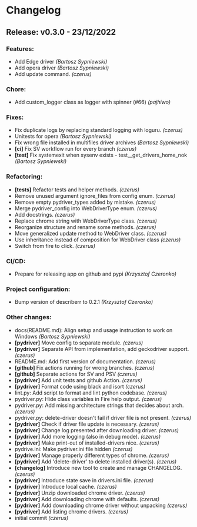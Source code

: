# Changelog
## Release: v0.3.0 - 23/12/2022
### Features:
* Add Edge driver *(Bartosz Sypniewski)*
* Add opera driver *(Bartosz Sypniewski)*
* Add update command. *(czerus)*
### Chore:
* Add custom_logger class as logger with spinner (#66) *(pajhiwo)*
### Fixes:
* Fix duplicate logs by replacing standard logging with loguru. *(czerus)*
* Unitests for opera *(Bartosz Sypniewski)*
* Fix wrong file installed in multifiles driver archives *(Bartosz Sypniewski)*
* **[ci]** Fix SV workflow run for every branch *(czerus)*
* **[test]** Fix systemexit when sysenv exists - test__get_drivers_home_nok *(Bartosz Sypniewski)*
### Refactoring:
* **[tests]** Refactor tests and helper methods. *(czerus)*
* Remove unused argument ignore_files from config enum. *(czerus)*
* Remove empty pydriver_types added by mistake. *(czerus)*
* Merge pydriver_config into WebDriverType enum. *(czerus)*
* Add docstrings. *(czerus)*
* Replace chrome string with WebDriverType class. *(czerus)*
* Reorganize structure and rename some methods. *(czerus)*
* Move generalized update method to WebDriver class. *(czerus)*
* Use inheritance instead of composition for WebDriver class *(czerus)*
* Switch from fire to click. *(czerus)*
### CI/CD:
* Prepare for releasing app on github and pypi *(Krzysztof Czeronko)*
### Project configuration:
* Bump version of describerr to 0.2.1 *(Krzysztof Czeronko)*
### Other changes:
* docs(README.md): Align setup and usage instruction to work on Windows *(Bartosz Sypniewski)*
* **[pydriver]** Move config to separate module. *(czerus)*
* **[pydriver]** Separate API from implementation, add geckodriver support. *(czerus)*
* README.md: Add first version of documentation. *(czerus)*
* **[github]** Fix actions running for wrong branches. *(czerus)*
* **[github]** Separate actions for SV and PSV *(czerus)*
* **[pydriver]** Add unit tests and github Action. *(czerus)*
* **[pydriver]** Format code using black and isort *(czerus)*
* lint.py: Add script to format and lint python codebase. *(czerus)*
* pydriver.py: Hide class variables in Fire help output. *(czerus)*
* pydriver.py: Add missing architecture strings that decides about arch. *(czerus)*
* pydriver.py: delete-driver doesn't fail if driver file is not present. *(czerus)*
* **[pydriver]** Check if driver file update is necessary. *(czerus)*
* **[pydriver]** Change log presented after downloading driver. *(czerus)*
* **[pydriver]** Add more logging (also in debug mode). *(czerus)*
* **[pydriver]** Make print-out of installed-drivers nice. *(czerus)*
* pydrive.ini: Make pydriver.ini file hidden *(czerus)*
* **[pydriver]** Manage properly different types of chrome. *(czerus)*
* **[pydriver]** Add 'delete-driver' to delete installed driver(s). *(czerus)*
* **[changelog]** Introduce new tool to create and manage CHANGELOG. *(czerus)*
* **[pydriver]** Introduce state save in drivers.ini file. *(czerus)*
* **[pydriver]** Introduce local cache. *(czerus)*
* **[pydriver]** Unzip downloaded chrome driver. *(czerus)*
* **[pydriver]** Add downloading chrome with defaults. *(czerus)*
* **[pydriver]** Add downloading chrome driver without unpacking *(czerus)*
* **[pydriver]** Add listing chrome drivers. *(czerus)*
* initial commit *(czerus)*
